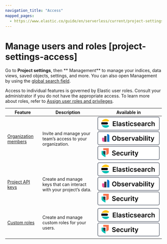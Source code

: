 ```yaml
---
navigation_title: "Access"
mapped_pages:
  - https://www.elastic.co/guide/en/serverless/current/project-settings-access.html
---
```




# Manage users and roles [project-settings-access]


Go to **Project settings**, then ** Management** to manage your indices, data views, saved objects, settings, and more. You can also open Management by using the [global search field](../explore-analyze/find-and-organize/find-apps-and-objects.md).

Access to individual features is governed by Elastic user roles. Consult your administrator if you do not have the appropriate access. To learn more about roles, refer to [Assign user roles and privileges](users-roles/cloud-organization/manage-users.md#general-assign-user-roles).

| Feature | Description | Available in |
| --- | --- | --- |
| [Organization members](api-keys/serverless-project-api-keys.md) | Invite and manage your team’s access to your organization. | [![Elasticsearch](../images/serverless-es-badge.svg "")](../solutions/search.md)[![Observability](../images/serverless-obs-badge.svg "")](../solutions/observability.md)[![Security](../images/serverless-sec-badge.svg "")](../solutions/security/elastic-security-serverless.md) |
| [Project API keys](api-keys/serverless-project-api-keys.md) | Create and manage keys that can interact with your project’s data. | [![Elasticsearch](../images/serverless-es-badge.svg "")](../solutions/search.md)[![Observability](../images/serverless-obs-badge.svg "")](../solutions/observability.md)[![Security](../images/serverless-sec-badge.svg "")](../solutions/security/elastic-security-serverless.md) |
| [Custom roles](users-roles/cloud-organization/user-roles.md) | Create and manage custom roles for your users. | [![Elasticsearch](../images/serverless-es-badge.svg "")](../solutions/search.md)[![Security](../images/serverless-sec-badge.svg "")](../solutions/security/elastic-security-serverless.md) |
